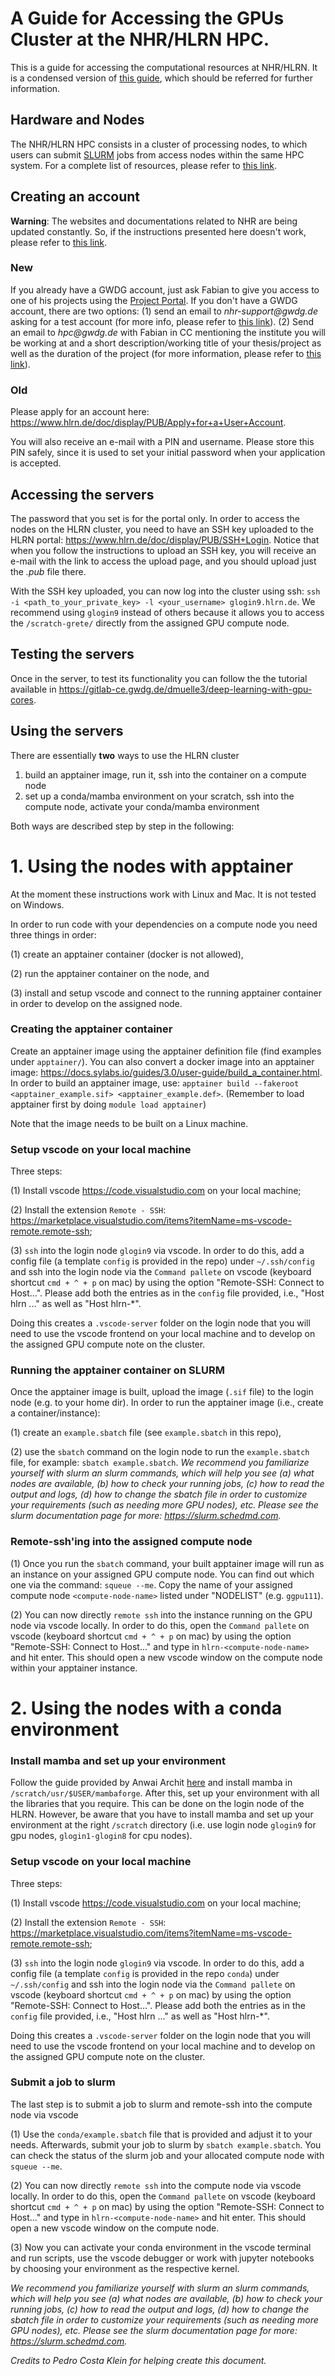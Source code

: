 # A Guide for Accessing the GPUs Cluster at the NHR/HLRN HPC.

This is a guide for accessing the computational resources at NHR/HLRN. It is a condensed version of [this guide](https://www.hlrn.de/doc/display/PUB/GPU+Usage), which should be referred for further information.


## Hardware and Nodes

The NHR/HLRN HPC consists in a cluster of processing nodes, to which users can submit [SLURM](https://slurm.schedmd.com/documentation.html) jobs from access nodes within the same HPC system. For a complete list of resources, please refer to [this link](https://www.hlrn.de/doc/display/PUB/Compute+node+partitions#Computenodepartitions-Emmy(G%C3%B6ttingen)). 

## Creating an account

**Warning**: The websites and documentations related to NHR are being updated constantly. So, if the instructions presented here doesn't work, please refer to [this link](https://docs.hpc.gwdg.de/start_here/nhr_application_process/index.html).

### New
If you already have a GWDG account, just ask Fabian to give you access to one of his projects using the [Project Portal](https://docs.hpc.gwdg.de/project_management/project_portal/index.html). If you don't have a GWDG account, there are two options: (1) send an email to _nhr-support@gwdg.de_ asking for a test account (for more info, please refer to [this link](https://docs.hpc.gwdg.de/start_here/nhr_application_process/index.html)). (2) Send an email to _hpc@gwdg.de_ with Fabian in CC mentioning the institute you will be working at and a short description/working title of your thesis/project as well as the duration of the project (for more information, please refer to [this link](https://docs.hpc.gwdg.de/start_here/getting_an_account/index.html#scientific-compute-cluster-scc)).

### Old

Please apply for an account here: https://www.hlrn.de/doc/display/PUB/Apply+for+a+User+Account.

You will also receive an e-mail with a PIN and username. Please store this PIN safely, since it is used to set your initial password when your application is accepted.

## Accessing the servers

The password that you set is for the portal only. In order to access the nodes on the HLRN cluster, you need to have an SSH key uploaded to the HLRN portal: https://www.hlrn.de/doc/display/PUB/SSH+Login. Notice that when you follow the instructions to upload an SSH key, you will receive an e-mail with the link to access the upload page, and you should upload just the _.pub_ file there.

With the SSH key uploaded, you can now log into the cluster using ssh: ```ssh -i <path_to_your_private_key> -l <your_username> glogin9.hlrn.de```. We recommend using `glogin9` instead of others because it allows you to access the `/scratch-grete/` directly from the assigned GPU compute node.

## Testing the servers

Once in the server, to test its functionality you can follow the the tutorial available in https://gitlab-ce.gwdg.de/dmuelle3/deep-learning-with-gpu-cores. 

## Using the servers

There are essentially **two** ways to use the HLRN cluster
1. build an apptainer image, run it, ssh into the container on a compute node
2. set up a conda/mamba environment on your scratch, ssh into the compute node, activate your conda/mamba environment

Both ways are described step by step in the following:

# 1. Using the nodes with apptainer

At the moment these instructions work with Linux and Mac. It is not tested on Windows.

In order to run code with your dependencies on a compute node you need three things in order: 

(1) create an apptainer container (docker is not allowed), 

(2) run the apptainer container on the node, and 

(3) install and setup vscode and connect to the running apptainer container in order to develop on the assigned node.

### Creating the apptainer container

Create an apptainer image using the apptainer definition file (find examples under `apptainer/`). You can also convert a docker image into an apptainer image: https://docs.sylabs.io/guides/3.0/user-guide/build_a_container.html. In order to build an apptainer image, use: `apptainer build --fakeroot <apptainer_example.sif> <apptainer_example.def>`. (Remember to load apptainer first by doing `module load apptainer`)

Note that the image needs to be built on a Linux machine.

### Setup vscode on your local machine

Three steps: 

(1) Install vscode https://code.visualstudio.com on your local machine; 

(2) Install the extension `Remote - SSH`: https://marketplace.visualstudio.com/items?itemName=ms-vscode-remote.remote-ssh; 

(3) `ssh` into the login node `glogin9` via vscode. In order to do this, add a config file (a template `config` is provided in the repo) under `~/.ssh/config` and ssh into the login node via the `Command pallete` on vscode (keyboard shortcut `cmd + ^ + p` on mac) by using the option "Remote-SSH: Connect to Host...". Please add both the entries as in the `config` file provided, i.e., "Host hlrn ..." as well as "Host hlrn-*".

Doing this creates a `.vscode-server` folder on the login node that you will need to use the vscode frontend on your local machine and to develop on the assigned GPU compute note on the cluster.

### Running the apptainer container on SLURM

Once the apptainer image is built, upload the image (`.sif` file) to the login node (e.g. to your home dir). In order to run the apptainer image (i.e., create a container/instance): 

(1) create an `example.sbatch` file (see `example.sbatch` in this repo), 

(2) use the `sbatch` command on the login node to run the `example.sbatch` file, for example: `sbatch example.sbatch`.
*We recommend you familiarize yourself with slurm an slurm commands, which will help you see (a) what nodes are available, (b) how to check your running jobs, (c) how to read the output and logs, (d) how to change the sbatch file in order to customize your requirements (such as needing more GPU nodes), etc. Please see the slurm documentation page for more: https://slurm.schedmd.com.*

### Remote-ssh'ing into the assigned compute node

(1) Once you run the `sbatch` command, your built apptainer image will run as an instance on your assigned GPU compute node. You can find out which one via the command: `squeue --me`. Copy the name of your assigned compute node `<compute-node-name>` listed under "NODELIST" (e.g. `ggpu111`). 

(2) You can now directly `remote ssh` into the instance running on the GPU node via vscode locally. In order to do this, open the `Command pallete` on vscode (keyboard shortcut `cmd + ^ + p` on mac) by using the option "Remote-SSH: Connect to Host..." and type in `hlrn-<compute-node-name>` and hit enter. This should open a new vscode window on the compute node within your apptainer instance.

# 2. Using the nodes with a conda environment

### Install mamba and set up your environment

Follow the guide provided by Anwai Archit [here](https://docs.hpc.gwdg.de/software/hlrn_tmod/devtools_compiler_debugger/conda/index.html#setting-up-mamba) and install mamba in `/scratch/usr/$USER/mambaforge`. After this, set up your environment with all the libraries that you require. This can be done on the login node of the HLRN. However, be aware that you have to install mamba and set up your environment at the right `/scratch` directory (i.e. use login node `glogin9` for gpu nodes, `glogin1-glogin8` for cpu nodes).

### Setup vscode on your local machine

Three steps: 

(1) Install vscode https://code.visualstudio.com on your local machine; 

(2) Install the extension `Remote - SSH`: https://marketplace.visualstudio.com/items?itemName=ms-vscode-remote.remote-ssh; 

(3) `ssh` into the login node `glogin9` via vscode. In order to do this, add a config file (a template `config` is provided in the repo `conda`) under `~/.ssh/config` and ssh into the login node via the `Command pallete` on vscode (keyboard shortcut `cmd + ^ + p` on mac) by using the option "Remote-SSH: Connect to Host...". Please add both the entries as in the `config` file provided, i.e., "Host hlrn ..." as well as "Host hlrn-*".

Doing this creates a `.vscode-server` folder on the login node that you will need to use the vscode frontend on your local machine and to develop on the assigned GPU compute note on the cluster.

### Submit a job to slurm

The last step is to submit a job to slurm and remote-ssh into the compute node via vscode

(1) Use the `conda/example.sbatch` file that is provided and adjust it to your needs. Afterwards, submit your job to slurm by `sbatch example.sbatch`. You can check the status of the slurm job and your allocated compute node with `squeue --me`.

(2) You can now directly `remote ssh` into the compute node via vscode locally. In order to do this, open the `Command pallete` on vscode (keyboard shortcut `cmd + ^ + p` on mac) by using the option "Remote-SSH: Connect to Host..." and type in `hlrn-<compute-node-name>` and hit enter. This should open a new vscode window on the compute node.

(3) Now you can activate your conda environment in the vscode terminal and run scripts, use the vscode debugger or work with jupyter notebooks by choosing your environment as the respective kernel. 

*We recommend you familiarize yourself with slurm an slurm commands, which will help you see (a) what nodes are available, (b) how to check your running jobs, (c) how to read the output and logs, (d) how to change the sbatch file in order to customize your requirements (such as needing more GPU nodes), etc. Please see the slurm documentation page for more: https://slurm.schedmd.com.*


*Credits to Pedro Costa Klein for helping create this document.*

